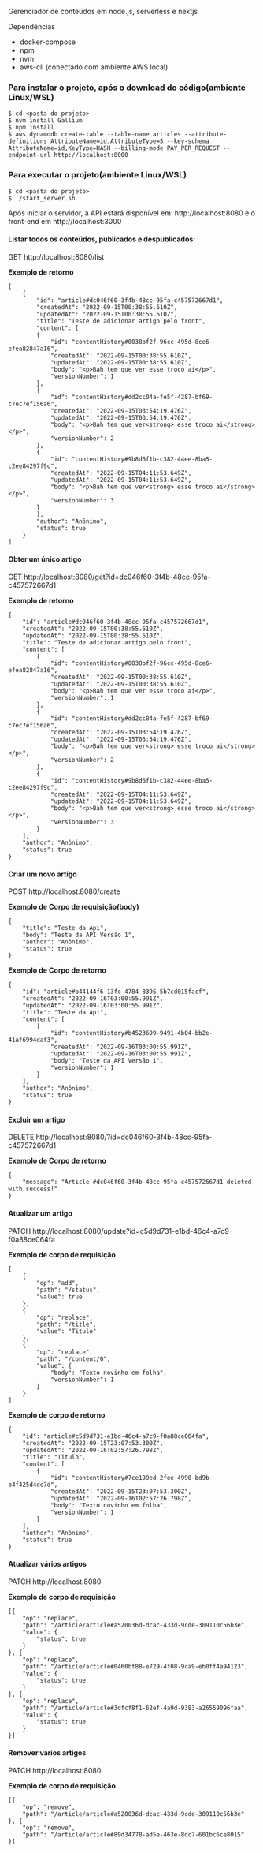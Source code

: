 Gerenciador de conteúdos em node.js, serverless e nextjs

Dependências
- docker-compose
- npm
- nvm
- aws-cli (conectado com ambiente AWS local)

### Para instalar o projeto, após o download do código(ambiente Linux/WSL)
```
$ cd <pasta do projeto>
$ nvm install Gallium
$ npm install
$ aws dynamodb create-table --table-name articles --attribute-definitions AttributeName=id,AttributeType=S --key-schema AttributeName=id,KeyType=HASH --billing-mode PAY_PER_REQUEST --endpoint-url http://localhost:8000
```

### Para executar o projeto(ambiente Linux/WSL)

```
$ cd <pasta do projeto>
$ ./start_server.sh
```

Após iniciar o servidor, a API estará disponível em: http://localhost:8080 e o front-end em http://localhost:3000


#### Listar todos os conteúdos, publicados e despublicados:

GET http://localhost:8080/list

**Exemplo de retorno**
```
[
    {
        "id": "article#dc046f60-3f4b-48cc-95fa-c457572667d1",
        "createdAt": "2022-09-15T00:38:55.610Z",
        "updatedAt": "2022-09-15T00:38:55.610Z",
        "title": "Teste de adicionar artigo pelo front",
        "content": [
        {
            "id": "contentHistory#0038bf2f-96cc-495d-8ce6-efea82847a16",
            "createdAt": "2022-09-15T00:38:55.610Z",
            "updatedAt": "2022-09-15T00:38:55.610Z",
            "body": "<p>Bah tem que ver esse troco ai</p>",
            "versionNumber": 1
        },
        {
            "id": "contentHistory#dd2cc04a-fe5f-4287-bf69-c7ec7ef156a6",
            "createdAt": "2022-09-15T03:54:19.476Z",
            "updatedAt": "2022-09-15T03:54:19.476Z",
            "body": "<p>Bah tem que ver<strong> esse troco ai</strong></p>",
            "versionNumber": 2
        },
        {
            "id": "contentHistory#9b8d6f1b-c382-44ee-8ba5-c2ee84297f9c",
            "createdAt": "2022-09-15T04:11:53.649Z",
            "updatedAt": "2022-09-15T04:11:53.649Z",
            "body": "<p>Bah tem que ver<strong> esse troco ai</strong></p>",
            "versionNumber": 3
        }
        ],
        "author": "Anônimo",
        "status": true
    }
]
```

#### Obter um único artigo

GET http://localhost:8080/get?id=dc046f60-3f4b-48cc-95fa-c457572667d1

**Exemplo de retorno**

```
{
    "id": "article#dc046f60-3f4b-48cc-95fa-c457572667d1",
    "createdAt": "2022-09-15T00:38:55.610Z",
    "updatedAt": "2022-09-15T00:38:55.610Z",
    "title": "Teste de adicionar artigo pelo front",
    "content": [
        {
            "id": "contentHistory#0038bf2f-96cc-495d-8ce6-efea82847a16",
            "createdAt": "2022-09-15T00:38:55.610Z",
            "updatedAt": "2022-09-15T00:38:55.610Z",
            "body": "<p>Bah tem que ver esse troco ai</p>",
            "versionNumber": 1
        },
        {
            "id": "contentHistory#dd2cc04a-fe5f-4287-bf69-c7ec7ef156a6",
            "createdAt": "2022-09-15T03:54:19.476Z",
            "updatedAt": "2022-09-15T03:54:19.476Z",
            "body": "<p>Bah tem que ver<strong> esse troco ai</strong></p>",
            "versionNumber": 2
        },
        {
            "id": "contentHistory#9b8d6f1b-c382-44ee-8ba5-c2ee84297f9c",
            "createdAt": "2022-09-15T04:11:53.649Z",
            "updatedAt": "2022-09-15T04:11:53.649Z",
            "body": "<p>Bah tem que ver<strong> esse troco ai</strong></p>",
            "versionNumber": 3
        }
    ],
    "author": "Anônimo",
    "status": true
}
```

#### Criar um novo artigo

POST http://localhost:8080/create

**Exemplo de Corpo de requisição(body)**
```
{
  	"title": "Teste da Api",
    "body": "Teste da API Versão 1",
    "author": "Anônimo",
    "status": true
}
```

**Exemplo de Corpo de retorno**

```
{
    "id": "article#b44144f6-13fc-4784-8395-5b7cd015facf",
    "createdAt": "2022-09-16T03:00:55.991Z",
    "updatedAt": "2022-09-16T03:00:55.991Z",
    "title": "Teste da Api",
    "content": [
        {
            "id": "contentHistory#b4523699-9491-4b04-bb2e-41af6994daf3",
            "createdAt": "2022-09-16T03:00:55.991Z",
            "updatedAt": "2022-09-16T03:00:55.991Z",
            "body": "Teste da API Versão 1",
            "versionNumber": 1
        }
    ],
    "author": "Anônimo",
    "status": true
}
```

#### Excluir um artigo

DELETE http://localhost:8080/?id=dc046f60-3f4b-48cc-95fa-c457572667d1

**Exemplo de Corpo de retorno**

```
{
    "message": "Article #dc046f60-3f4b-48cc-95fa-c457572667d1 deleted with success!"
}
```

#### Atualizar um artigo

PATCH http://localhost:8080/update?id=c5d9d731-e1bd-46c4-a7c9-f0a88ce064fa

**Exemplo de corpo de requisição**

```
[
    {
        "op": "add",
        "path": "/status",
        "value": true
    },
    {
        "op": "replace",
        "path": "/title",
        "value": "Titulo"
    },
    {
        "op": "replace",
        "path": "/content/0",
        "value": {
            "body": "Texto novinho em folha",
            "versionNumber": 1
        }
    }
]
```

**Exemplo de corpo de retorno**

```
{
    "id": "article#c5d9d731-e1bd-46c4-a7c9-f0a88ce064fa",
    "createdAt": "2022-09-15T23:07:53.300Z",
    "updatedAt": "2022-09-16T02:57:26.798Z",
    "title": "Titulo",
    "content": [
        {
            "id": "contentHistory#7ce199ed-2fee-4990-bd9b-b4f425d4de7d",
            "createdAt": "2022-09-15T23:07:53.300Z",
            "updatedAt": "2022-09-16T02:57:26.798Z",
            "body": "Texto novinho em folha",
            "versionNumber": 1
        }
    ],
    "author": "Anônimo",
    "status": true
}

```

#### Atualizar vários artigos

PATCH http://localhost:8080

**Exemplo de corpo de requisição**

```
[{
	"op": "replace",
	"path": "/article/article#a520036d-dcac-433d-9cde-309110c56b3e",
	"value": {
		"status": true
	}
}, {
	"op": "replace",
	"path": "/article/article#0460bf88-e729-4f08-9ca9-eb0ff4a94123",
	"value": {
		"status": true
	}
}, {
	"op": "replace",
	"path": "/article/article#3dfcf8f1-62ef-4a9d-9383-a26559096faa",
	"value": {
		"status": true
	}
}]
```

#### Remover vários artigos

PATCH http://localhost:8080

**Exemplo de corpo de requisição**

```
[{
	"op": "remove",
	"path": "/article/article#a520036d-dcac-433d-9cde-309110c56b3e"
}, {
	"op": "remove",
	"path": "/article/article#89d34778-ad5e-463e-8dc7-601bc6ce8015"
}]
```